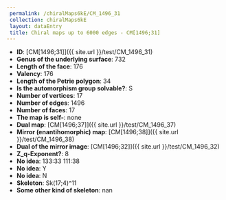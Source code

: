 ```yaml
--- 
 permalink: /chiralMaps6kE/CM_1496_31 
 collection: chiralMaps6kE
 layout: dataEntry
 title: Chiral maps up to 6000 edges - CM[1496;31]
---
```


- **ID**: [CM[1496;31]]({{ site.url }}/test/CM_1496_31)
- **Genus of the underlying surface**: 732
- **Length of the face**: 176
- **Valency**: 176
- **Length of the Petrie polygon**: 34
- **Is the automorphism group solvable?**: S
- **Number of vertices**: 17
- **Number of edges**: 1496
- **Number of faces**: 17
- **The map is self-**: none
- **Dual map**: [CM[1496;37]]({{ site.url }}/test/CM_1496_37)
- **Mirror (enantihomorphic) map**: [CM[1496;38]]({{ site.url }}/test/CM_1496_38)
- **Dual of the mirror image**: [CM[1496;32]]({{ site.url }}/test/CM_1496_32)
- **Z_q-Exponent?**: 8
- **No idea**:  133:33 111:38
- **No idea**: Y
- **No idea**: N
- **Skeleton**: Sk(17;4)^11
- **Some other kind of skeleton**: nan
